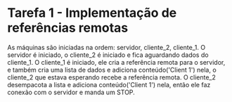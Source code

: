 # Tarefa 1 - Implementação de referências remotas

As máquinas são iniciadas na ordem: servidor, cliente_2, cliente_1. O servidor é iniciado, o cliente_2 é iniciado e fica aguardando dados do cliente_1. O cliente_1 é iniciado, ele cria a referência remota para o servidor, e também cria uma lista de dados e adiciona conteúdo('Client 1') nela, o cliente_2 que estava esperando recebe a referência remota. O cliente_2 desempacota a lista e adiciona conteúdo('Client 1') nela, então ele faz conexão com o servidor e manda um STOP.
